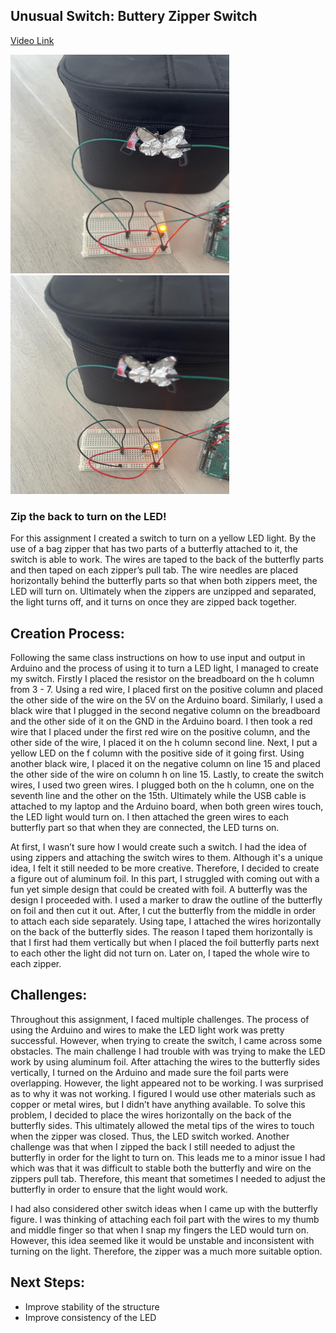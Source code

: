
## Unusual Switch: Buttery Zipper Switch

[Video Link](https://vimeo.com/692769130)

<img src= "https://github.com/FatemaAlhameli/Intro-to-IM-/blob/main/switch%201.jpg" width = "350" height = "350">            <img src= "https://github.com/FatemaAlhameli/Intro-to-IM-/blob/main/switch%202.jpg" width = "350" height = "350">

### Zip the back to turn on the LED!
For this assignment I created a switch to turn on a yellow LED light. By the use of a bag zipper that has two parts of a butterfly attached to it, the switch is able to work. The wires are taped to the back of the butterfly parts and then taped on each zipper’s pull tab. The wire needles are placed horizontally behind the butterfly parts so that when both zippers meet, the LED will turn on. Ultimately when the zippers are unzipped and separated, the light turns off, and it turns on once they are zipped back together. 

## Creation Process:
Following the same class instructions on how to use input and output in Arduino and the process of using it to turn a LED light, I managed to create my switch. Firstly I placed the resistor on the breadboard on the h column from 3 - 7. Using a red wire, I placed first on the positive column and placed the other side of the wire on the 5V on the Arduino board. Similarly, I used a black wire that I plugged in the second negative column on the breadboard and the other side of it on the GND in the Arduino board. I then took a red wire that I placed under the first red wire on the positive column, and the other side of the wire, I placed it on the h column second line. Next, I put a yellow LED on the f column with the positive side of it going first. Using another black wire, I placed it on the negative column on line 15 and placed the other side of the wire on column h on line 15. Lastly, to create the switch wires, I used two green wires. I plugged both on the h column, one on the seventh line and the other on the 15th. Ultimately while the USB cable is attached to my laptop and the Arduino board, when both green wires touch, the LED light would turn on. I then attached the green wires to each butterfly part so that when they are connected, the LED turns on. 

At first, I wasn’t sure how I would create such a switch. I had the idea of using zippers and attaching the switch wires to them. Although it's a unique idea, I felt it still needed to be more creative. Therefore, I decided to create a figure out of aluminum foil. In this part, I struggled with coming out with a fun yet simple design that could be created with foil. A butterfly was the design I proceeded with. I used a marker to draw the outline of the butterfly on foil and then cut it out. After, I cut the butterfly from the middle in order to attach each side separately. Using tape, I attached the wires horizontally on the back of the butterfly sides. The reason I taped them horizontally is that I first had them vertically but when I placed the foil butterfly parts next to each other the light did not turn on. Later on, I taped the whole wire to each zipper. 

## Challenges:
Throughout this assignment, I faced multiple challenges. The process of using the Arduino and wires to make the LED light work was pretty successful. However, when trying to create the switch, I came across some obstacles. The main challenge I had trouble with was trying to make the LED work by using aluminum foil. After attaching the wires to the butterfly sides vertically, I turned on the Arduino and made sure the foil parts were overlapping. However, the light appeared not to be working. I was surprised as to why it was not working. I figured I would use other materials such as copper or metal wires, but I didn’t have anything available. To solve this problem, I decided to place the wires horizontally on the back of the butterfly sides. This ultimately allowed the metal tips of the wires to touch when the zipper was closed. Thus, the LED switch worked. Another challenge was that when I zipped the back I still needed to adjust the butterfly in order for the light to turn on. This leads me to a minor issue I had which was that it was difficult to stable both the butterfly and wire on the zippers pull tab. Therefore, this meant that sometimes I needed to adjust the butterfly in order to ensure that the light would work. 

I had also considered other switch ideas when I came up with the butterfly figure. I was thinking of attaching each foil part with the wires to my thumb and middle finger so that when I snap my fingers the LED would turn on. However, this idea seemed like it would be unstable and inconsistent with turning on the light. Therefore, the zipper was a much more suitable option.

## Next Steps: 
* Improve stability of the structure
* Improve consistency of the LED
